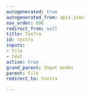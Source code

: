```yaml
---
autogenerated: true
autogenerated_from: apis.json
nav_order: 896
redirect_from: null
title: TexTra
id: textra
inputs:
- file
- text
active: true
grand_parent: Input modes
parent: File
redirect_to: textra

---
```


